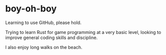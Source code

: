 # boy-oh-boy
Learning to use GitHub, please hold.

Trying to learn Rust for game programming at a very basic level, looking to improve general coding skills and discipline.

I also enjoy long walks on the beach. 
